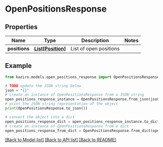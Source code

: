 # OpenPositionsResponse


## Properties

Name | Type | Description | Notes
------------ | ------------- | ------------- | -------------
**positions** | [**List[Position]**](Position.md) | List of open positions | 

## Example

```python
from kaziro.models.open_positions_response import OpenPositionsResponse

# TODO update the JSON string below
json = "{}"
# create an instance of OpenPositionsResponse from a JSON string
open_positions_response_instance = OpenPositionsResponse.from_json(json)
# print the JSON string representation of the object
print(OpenPositionsResponse.to_json())

# convert the object into a dict
open_positions_response_dict = open_positions_response_instance.to_dict()
# create an instance of OpenPositionsResponse from a dict
open_positions_response_from_dict = OpenPositionsResponse.from_dict(open_positions_response_dict)
```
[[Back to Model list]](../README.md#documentation-for-models) [[Back to API list]](../README.md#documentation-for-api-endpoints) [[Back to README]](../README.md)


